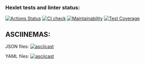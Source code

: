 ### Hexlet tests and linter status:

[![Actions Status](https://github.com/145kjhgv/python-project-50/actions/workflows/hexlet-check.yml/badge.svg)](https://github.com/145kjhgv/python-project-50/actions)
[![CI check](https://github.com/145kjhgv/python-project-50/actions/workflows/main.yml/badge.svg)](https://github.com/145kjhgv/python-project-50/actions/workflows/main.yml)
[![Maintainability](https://api.codeclimate.com/v1/badges/fc41f486953fcf9da54d/maintainability)](https://codeclimate.com/github/aesmirnov-pm/python-project-50/maintainability)
[![Test Coverage](https://api.codeclimate.com/v1/badges/fc41f486953fcf9da54d/test_coverage)](https://codeclimate.com/github/aesmirnov-pm/python-project-50/test_coverage)

## ASCIINEMAS:

JSON files:
[![asciicast](https://asciinema.org/a/p9PwCYpf37NXsMe0oGmgbaQci.svg)](https://asciinema.org/a/p9PwCYpf37NXsMe0oGmgbaQci)

YAML files:
[![asciicast](https://asciinema.org/a/oNGk5M7uII9eJpfy1qyX4mU3Z.svg)](https://asciinema.org/a/oNGk5M7uII9eJpfy1qyX4mU3Z)